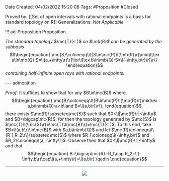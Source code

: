 <br />
<br />

Date Created: 04/02/2022 15:20:08
Tags: #Proposition #Closed 

Proved by: [[Set of open intervals with rational endpoints is a basis for standard topology on R]]
Generalizations: _Not Applicable_

!!! ad-Proposition Proposition.

_The standard topology_ $\mc{T}(<)$ _on $\mb{R}$ can be generated by the subbasis_
$$\begin{equation}
    \mc{S}\coloneqq\l\{S\in\mc{P}\l(\mb{R}\r)\mid\l[\ex a\in\mb{Q}:S=\l(a,+\infty\r)\r]\lor\l[\ex b\in\mb{Q}:S=\l(-\infty,b\r)\r]\r\}
\end{equation}$$
_containing half-infinite open rays with rational endpoints._

--- admonition

_Proof_. It suffices to show that for any $B\in\mc{B}$ where
$$\begin{equation}
    \mc{B}\coloneqq\l\{B\in\mc{P}\l(\mb{R}\r)\mid\ex a,b\in\mb{Q}:a<b\land B=\l(a,b\r)\r\},
\end{equation}$$
there exists $\mc{R}\subseteq\mc{S}$ such that $0<\l|\mc{R}\r|<\infty$ and $B=\bigcap\mc{R}$, for then the topology generated by $\mc{S}$ is $\mc{T}\l(\mc{S}\r)=\mc{T}\l(\mc{B}\r)=\mc{T}(<)$. To this end, take $B=\l(a,b\r)\in\mc{B}$ with $a,b\in\mb{Q}$ and let $\mc{R}\coloneqq\l\{R_1,R_2\r\}\subseteq\mc{S}$ where $R_1\coloneqq\l(-\infty,b\r)$ and $R_2\coloneqq\l(a,+\infty\r)$. Observe then that $0<\l|\mc{R}\r|<\infty$ and that
$$\begin{equation}
    B=\bigcap\mc{R}=R_1\cap R_2=\l(-\infty,b\r)\cap\l(a,+\infty\r)=\l(a,b\r).\qedin
\end{equation}$$

---

<center><img src="https://i.upmath.me/svg/%0A%5Cusetikzlibrary%7Bmatrix%7D%0A%5Cusetikzlibrary%7Bpositioning%7D%0A%5Cusetikzlibrary%7Bpatterns%7D%0A%5Cusetikzlibrary%7Bdecorations.markings%7D%0A%5Cusetikzlibrary%7Barrows%7D%0A%5Cusetikzlibrary%7Barrows.meta%7D%0A%5Cusetikzlibrary%7Bbackgrounds%7D%0A%5Cusetikzlibrary%7Bmath%7D%0A%5Cdefinecolor%7BtextColor%7D%7Brgb%7D%7B0.973%2C%200.973%2C%201%7D%0A%5Cdefinecolor%7BbgColor%7D%7Brgb%7D%7B0.3%2C%200.3%2C%200.3%7D%0A%5Cbegin%7Btikzpicture%7D%5Bcolor%3DtextColor%5D%0A%5Cdraw%5B%3C-%3E%5D%20(0.5%2C0)%20--%20(5%2C0)%3B%0A%5Cdraw%5B(-%3E%2C%20thick%5D%20(2%2C0.75)%20node%5Banchor%3Deast%5D%7B%5Cfootnotesize%7B%24R_2%24%7D%7D%20--%20(4.5%2C0.75)%3B%0A%5Cdraw%5B%3C-)%2C%20thick%5D%20(1%2C0.5)%20--%20(3%2C0.5)%20node%5Banchor%3Dwest%5D%7B%5Cfootnotesize%7B%24R_1%24%7D%7D%3B%0A%5Cdraw%20(2%2C0.1)%20--%20(2%2C-0.1)%20node%5Bbelow%5D%7B%5Cfootnotesize%7B%24a%24%7D%7D%3B%0A%5Cdraw%20(3%2C0.1)%20--%20(3%2C-0.1)%3B%0A%5Cdraw%20(3%2C-0.26)%20circle%20(0)%20node%7B%5Cfootnotesize%7B%24b%24%7D%7D%3B%0A%5Cdraw%5B(-)%2C%20thick%5D%20(2%2C-0.52)%20--%20(3%2C-0.52)%20node%5Banchor%3Dwest%5D%7B%5Cfootnotesize%7B%24B%24%7D%7D%3B%0A%5Cend%7Btikzpicture%7D%0A"/></center>
